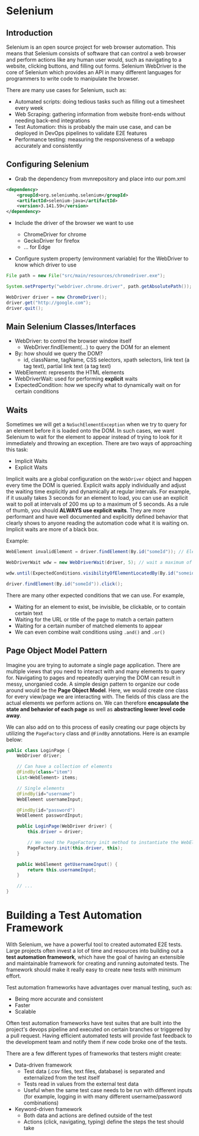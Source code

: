 # Selenium

## Introduction
Selenium is an open source project for web browser automation. This means that Selenium consists of software that can control a web browser and perform actions like any human user would, such as navigating to a website, clicking buttons, and filling out forms. Selenium WebDriver is the core of Selenium which provides an API in many different languages for programmers to write code to manipulate the browser.

There are many use cases for Selenium, such as:
- Automated scripts: doing tedious tasks such as filling out a timesheet every week
- Web Scraping: gathering information from website front-ends without needing back-end integrations
- Test Automation: this is probably the main use case, and can be deployed in DevOps pipelines to validate E2E features
- Performance testing: measuring the responsiveness of a webapp accurately and consistently

## Configuring Selenium
- Grab the dependency from mvnrepository and place into our pom.xml

```xml
<dependency>
    <groupId>org.seleniumhq.selenium</groupId>
    <artifactId>selenium-java</artifactId>
    <version>3.141.59</version>
</dependency>
```

- Include the driver of the browser we want to use
    - ChromeDriver for chrome
    - GeckoDriver for firefox
    - ... for Edge

- Configure system property (environment variable) for the WebDriver to know which driver to use

```java
File path = new File("src/main/resources/chromedriver.exe");

System.setProperty("webdriver.chrome.driver", path.getAbsolutePath());

WebDriver driver = new ChromeDriver();
driver.get("http://google.com");
driver.quit();
```

## Main Selenium Classes/Interfaces
- WebDriver: to control the browser window itself
    - WebDriver.findElement(...) to query the DOM for an element
- By: how should we query the DOM?
    - id, className, tagName, CSS selectors, xpath selectors, link text (a tag text), partial link text (a tag text)
- WebElement: represents the HTML elements
- WebDriverWait: used for performing **explicit** waits
- ExpectedCondition: how we specify what to dynamically wait on for certain conditions

## Waits
Sometimes we will get a `NoSuchElementException` when we try to query for an element before it is loaded onto the DOM. In such cases, we want Selenium to wait for the element to appear instead of trying to look for it immediately and throwing an exception. There are two ways of approaching this task:
- Implicit Waits
- Explicit Waits

Implicit waits are a global configuration on the `WebDriver` object and happen every time the DOM is queried. Explicit waits apply individually and adjust the waiting time explicitly and dynamically at regular intervals. For example, if it usually takes 3 seconds for an element to load, you can use an explicit wait to poll at intervals of 200 ms up to a maximum of 5 seconds. As a rule of thumb, you should **ALWAYS use explicit waits**. They are more performant and have well documented and explicitly defined behavior that clearly shows to anyone reading the automation code what it is waiting on. Implicit waits are more of a black box.

Example:

```java
WebElement invalidElement = driver.findElement(By.id("someId")); // Element is not in the DOM yet, NoSuchElementException!

WebDriverWait wdw = new WebDriverWait(driver, 5); // wait a maximum of 5 seconds before throwing an exception

wdw.until(ExpectedConditions.visibilityOfElementLocatedBy(By.id("someid")));

driver.findElement(By.id("someId")).click();
```

There are many other expected conditions that we can use. For example,
- Waiting for an element to exist, be invisible, be clickable, or to contain certain text
- Waiting for the URL or title of the page to match a certain pattern
- Waiting for a certain number of matched elements to appear
- We can even combine wait conditions using `.and()` and `.or()`

## Page Object Model Pattern
Imagine you are trying to automate a single page application. There are multiple views that you need to interact with and many elements to query for. Navigating to pages and repeatedly querying the DOM can result in messy, unorganied code. A simple design pattern to organize our code around would be the **Page Object Model**. Here, we would create one class for every view/page we are interacting with. The fields of this class are the actual elements we perform actions on. We can therefore **encapsulate the state and behavior of each page** as well as **abstracting lower level code away**.

We can also add on to this process of easily creating our page objects by utilizing the `PageFactory` class and `@FindBy` annotations. Here is an example below:

```java
public class LoginPage {
    WebDriver driver;

    // Can have a collection of elements
    @FindBy(class="item")
    List<WebElement> items;

    // Single elements
    @FindBy(id="username")
    WebElement usernameInput;

    @FindBy(id="password")
    WebElement passwordInput;

    public LoginPage(WebDriver driver) {
        this.driver = driver;

        // We need the PageFactory init method to instantiate the WebElements for 'this' LoginPage object
        PageFactory.init(this.driver, this);
    }

    public WebElement getUsernameInput() {
        return this.usernameInput;
    }

    // ...
}
```

# Building a Test Automation Framework
With Selenium, we have a powerful tool to created automated E2E tests. Large projects often invest a lot of time and resources into building out a **test automation framework**, which have the goal of having an extensible and maintainable framework for creating and running automated tests. The framework should make it really easy to create new tests with minimum effort. 

Test automation frameworks have advantages over manual testing, such as:
- Being more accurate and consistent
- Faster
- Scalable

Often test automation frameworks have test suites that are built into the project's devops pipeline and executed on certain branches or triggered by a pull request. Having efficient automated tests will provide fast feedback to the development team and notify them if new code broke one of the tests.

There are a few different types of frameworks that testers might create:

- Data-driven framework
    - Test data (.csv files, text files, database) is separated and externalized from the test itself
    - Tests read in values from the external test data
    - Useful when the same test case needs to be run with different inputs (for example, logging in with many different username/password combinations)
- Keyword-driven framework
    - Both data and actions are defined outside of the test
    - Actions (click, navigating, typing) define the steps the test should take